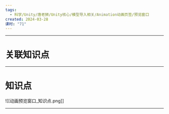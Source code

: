 ```yaml
---
tags:
  - 科学/Unity/唐老狮/Unity核心/模型导入相关/Animation动画页签/预览窗口
created: 2024-03-28
课时: "71"
---
```



---
# 关联知识点



---
# 知识点

![[动画预览窗口_知识点.png]]

---
